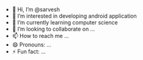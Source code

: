 - 👋 Hi, I’m @sarvesh
- 👀 I’m interested in developing android application 
- 🌱 I’m currently learning computer science 
- 💞️ I’m looking to collaborate on ...
- 📫 How to reach me ...
- 😄 Pronouns: ...
- ⚡ Fun fact: ...

<!---
sarvesh1725/sarvesh1725 is a ✨ special ✨ repository because its `README.md` (this file) appears on your GitHub profile.
You can click the Preview link to take a look at your changes.
--->
